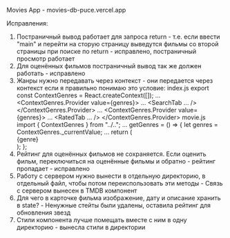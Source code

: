 Movies App - movies-db-puce.vercel.app

Исправления:

1. Постраничный вывод работает для запроса return - т.е. если ввести "main" и перейти на сторую страницу выведутся фильмы со второй страницы при поиске по return - исправлено, постраничный просмотр работает
2. Для оценённых фильмов постраничный вывод так же должен работать - исправлено
3. Жанры нужно передавать через контекст - они передается через контекст если я правильно понимаю это условие:
  index.js
export const ContextGenres = React.createContext([]);
...
<ContextGenres.Provider value={genres}>
              ...
              <SearchTab
               ...
              />
            </ContextGenres.Provider>
...
<ContextGenres.Provider value={genres}>
              ...
              <RatedTab
                ...
              />
            </ContextGenres.Provider>
  movie.js
import { ContextGenres } from "../..";
...
getGenres = () => {
    let genres = ContextGenres._currentValue;
    ...
        return (
          <div className="genres__genre" key={genre}>
            {genre}
          </div>
        );
};
5. Рейтинг для оценённых фильмов не сохраняется. Если оценить фильм, переключиться на оценённые фильмы и обратно - рейтинг пропадает - исправлено
6. Работу с сервером нужно вынести в отдельную директорию, в отдельный файл, чтобы потом переиспользовать эти методы - Связь с сервером вынесен в TMDB компонент
7. Для чего в карточке фильма изображение, дату и описание хранить в state? - Ненужные стейты были удалены, оставила рейтинг для обновления звезд
8. Стили компонента лучше помещать вместе с ним в одну директорию - вынесла стили в директории

